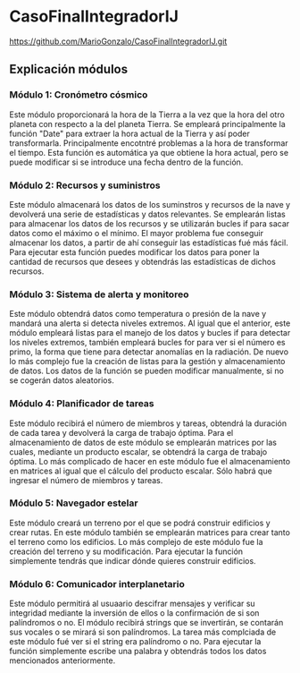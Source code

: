 # CasoFinalIntegradorIJ
https://github.com/MarioGonzalo/CasoFinalIntegradorIJ.git

## Explicación módulos

### Módulo 1: Cronómetro cósmico
Este módulo proporcionará la hora de la Tierra a la vez que la hora del otro planeta con respecto a la del planeta Tierra.
Se empleará principalmente la función "Date" para extraer la hora actual de la Tierra y así poder transformarla.
Principalmente encotntré problemas a la hora de transformar el tiempo.
Esta función es automática ya que obtiene la hora actual, pero se puede modificar si se introduce una fecha dentro de la función.

### Módulo 2: Recursos y suministros
Este módulo almacenará los datos de los suminstros y recursos de la nave y devolverá una serie de estadísticas y datos relevantes.
Se emplearán listas para almacenar los datos de los recursos y se utilizarán bucles if para sacar datos como el máximo o el mínimo.
El mayor problema fue conseguir almacenar los datos, a partir de ahí conseguir las estadísticas fué más fácil.
Para ejecutar esta función puedes modificar los datos para poner la cantidad de recursos que desees y obtendrás las estadísticas de dichos recursos.

### Módulo 3: Sistema de alerta y monitoreo
Este módulo obtendrá datos como temperatura o presión de la nave y mandará una alerta si detecta niveles extremos.
Al igual que el anterior, este módulo empleará listas para el manejo de los datos y bucles if para detectar los niveles extremos, también empleará bucles for para ver si el número es primo, la forma que tiene para detectar anomalías en la radiación.
De nuevo lo más complejo fue la creación de listas para la gestión y almacenamiento de datos.
Los datos de la función se pueden modificar manualmente, si no se cogerán datos aleatorios.

### Módulo 4: Planificador de tareas
Este módulo recibirá el número de miembros y tareas, obtendrá la duración de cada tarea y devolverá la carga de trabajo óptima.
Para el almacenamiento de datos de este módulo se emplearán matrices por las cuales, mediante un producto escalar, se obtendrá la carga de trabajo óptima.
Lo más complicado de hacer en este módulo fue el almacenamiento en matrices al igual que el cálculo del producto escalar.
Sólo habrá que ingresar el número de miembros y tareas.

### Módulo 5: Navegador estelar
Este módulo creará un terreno por el que se podrá construir edificios y crear rutas.
En este módulo también se emplearán matrices para crear tanto el terreno como los edificios.
Lo más complejo de este módulo fue la creación del terreno y su modificación.
Para ejecutar la función simplemente tendrás que indicar dónde quieres construir edificios.

### Módulo 6: Comunicador interplanetario
Este módulo permitirá al usuaario descifrar mensajes y verificar su integridad mediante la inversión de ellos o la confirmación de si son palíndromos o no.
El módulo recibirá strings que se invertirán, se contarán sus vocales o se mirará si son palíndromos.
La tarea más complciada de este módulo fué ver si el string era palíndromo o no.
Para ejecutar la función simplemente escribe una palabra y obtendrás todos los datos mencionados anteriormente.



